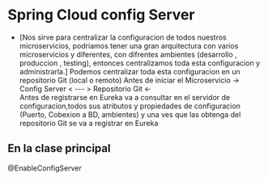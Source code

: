 # Spring Cloud config Server
* [Nos sirve para centralizar la configuracion de todos nuestros microservicios, podriamos tener una gran arquitectura con varios microservicios y diferentes, con difrentes ambientes (desarrollo , produccion , testing), entonces centralizamos toda esta configuracion y administrarla.]
Podemos centralizar toda esta configuracion en un repositorio Git (local o remoto)
Antes de iniciar el Microservicio ->  Config Server  < --- > Repositorio Git
								  <-	
Antes de registrarse en Eureka va a consultar en el servidor de configuracion,todos sus atributos y propiedades de configuracion (Puerto, Cobexion a BD, ambientes) y una ves que las obtenga del repositorio Git se va a registrar en Eureka


## En la clase principal 
@EnableConfigServer
